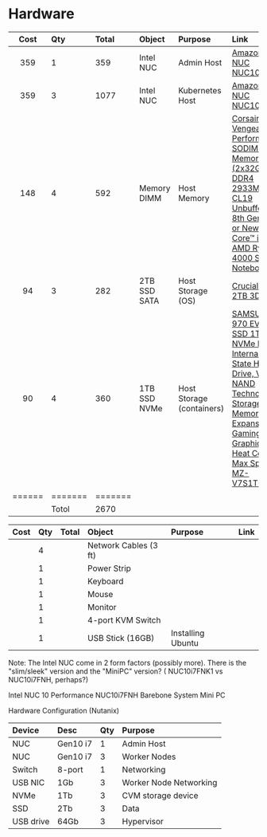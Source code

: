 # Hardware


| Cost | Qty | Total | Object       | Purpose                   | Link |
|:----:|:----|:------|:-------------|:--------------------------|:-----|
| 359  | 1   | 359   | Intel NUC    | Admin Host                | [Amazon - Intel NUC NUC10i7FNK1](https://www.amazon.com/gp/product/B083GGZ6TG/ref=ppx_yo_dt_b_asin_title_o00_s00?ie=UTF8&th=1) |
| 359  | 3   | 1077  | Intel NUC    | Kubernetes Host           | [Amazon - Intel NUC NUC10i7FNH](https://www.amazon.com/NUC10i7FNH-i7-10710U-Processor-Thunderbolt-Ethernet/dp/B0CNBGDXRM)  |
| 148  | 4   | 592   | Memory DIMM  | Host Memory               | [Corsair Vengeance Performance SODIMM Memory 64GB (2x32GB) DDR4 2933MHz CL19 Unbuffered for 8th Generation or Newer Intel Core™ i7, and AMD Ryzen 4000 Series Notebooks](https://www.amazon.com/gp/product/B08GSRD34Y/ref=ppx_od_dt_b_asin_title_s00?ie=UTF8&psc=1) | 
| 94   | 3   | 282    | 2TB SSD SATA | Host Storage (OS)         | [Crucial BX500 2TB 3D NAND](https://www.amazon.com/Crucial-BX500-NAND-2-5-Inch-Internal/dp/B07YD5F561) |
| 90   | 4   | 360   | 1TB SSD NVMe | Host Storage (containers) | [SAMSUNG 970 EVO Plus SSD 1TB NVMe M.2 Internal Solid State Hard Drive, V-NAND Technology, Storage and Memory Expansion for Gaming, Graphics w/ Heat Control, Max Speed, MZ-V7S1T0B/AM](https://www.amazon.com/gp/product/B07MFZY2F2/ref=ppx_od_dt_b_asin_title_s00?ie=UTF8&th=1) |
|======|=======|=======| | | 
|      | Totol | 2670   | | | 

| Cost | Qty | Total | Object      | Purpose | Link |
|:----:|:----|:------|:-------|:--------|:-----|
|      | 4   |   | Network Cables (3 ft) | |
|      | 1   |   | Power Strip | |
|      | 1   |   | Keyboard | |
|      | 1   |   | Mouse | |
|      | 1   |   | Monitor | |
|      | 1   |   | 4-port KVM Switch | |
|      | 1   |   | USB Stick (16GB) | Installing Ubuntu | |





Note:  The Intel NUC come in 2 form factors (possibly more).  There is the "slim/sleek" version and the "MiniPC" version? ( NUC10i7FNK1 vs NUC10i7FNH, perhaps?)

Intel NUC 10 Performance NUC10i7FNH Barebone System Mini PC

Hardware Configuration (Nutanix)

| Device    | Desc     | Qty | Purpose |
|:----------|:---------|:----|:--------|
| NUC       | Gen10 i7 | 1   | Admin Host |
| NUC       | Gen10 i7 | 3   | Worker Nodes |
| Switch    | 8-port   | 1   | Networking |
| USB NIC   | 1Gb      | 3   | Worker Node Networking |
| NVMe      | 1Tb      | 3   | CVM storage device |
| SSD       | 2Tb      | 3   | Data |
| USB drive | 64Gb     | 3   | Hypervisor | 
